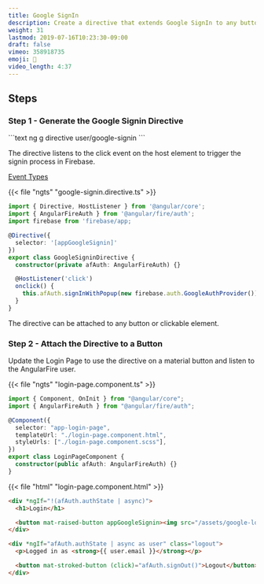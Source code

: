 ```yaml
---
title: Google SignIn
description: Create a directive that extends Google SignIn to any button or element
weight: 31
lastmod: 2019-07-16T10:23:30-09:00
draft: false
vimeo: 358918735
emoji: 👤
video_length: 4:37
---
```


## Steps

### Step 1 - Generate the Google Signin Directive

<File name="command line">
  <Terminal />
</File>
```text
ng g directive user/google-signin
```

The directive listens to the click event on the host element to trigger the signin process in Firebase.

[Event Types](https://developer.mozilla.org/en-US/docs/Web/Events)

{{< file "ngts" "google-signin.directive.ts" >}}

```typescript
import { Directive, HostListener } from '@angular/core';
import { AngularFireAuth } from '@angular/fire/auth';
import firebase from 'firebase/app;

@Directive({
  selector: '[appGoogleSignin]'
})
export class GoogleSigninDirective {
  constructor(private afAuth: AngularFireAuth) {}

  @HostListener('click')
  onclick() {
    this.afAuth.signInWithPopup(new firebase.auth.GoogleAuthProvider());
  }
}

```

The directive can be attached to any button or clickable element.

### Step 2 - Attach the Directive to a Button

Update the Login Page to use the directive on a material button and listen to the AngularFire user.

{{< file "ngts" "login-page.component.ts" >}}

```typescript
import { Component, OnInit } from "@angular/core";
import { AngularFireAuth } from "@angular/fire/auth";

@Component({
  selector: "app-login-page",
  templateUrl: "./login-page.component.html",
  styleUrls: ["./login-page.component.scss"],
})
export class LoginPageComponent {
  constructor(public afAuth: AngularFireAuth) {}
}
```

{{< file "html" "login-page.component.html" >}}

```html
<div *ngIf="!(afAuth.authState | async)">
  <h1>Login</h1>

  <button mat-raised-button appGoogleSignin><img src="/assets/google-logo.svg" /> Login with Google</button>
</div>

<div *ngIf="afAuth.authState | async as user" class="logout">
  <p>Logged in as <strong>{{ user.email }}</strong></p>

  <button mat-stroked-button (click)="afAuth.signOut()">Logout</button>
</div>
```
